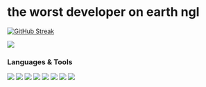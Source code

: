 the worst developer on earth ngl
====================


[![GitHub Streak](https://github-readme-streak-stats.herokuapp.com?user=n-xsi&hide_border=true&currStreakLabel=FF79C6&background=DDDDDD00&border=000000&stroke=DDDDDD1A&ring=6272A4&fire=8BE9FD&currStreakNum=50FA7B&sideNums=FF79C6&sideLabels=FF79C6&dates=6272A4)](https://git.io/streak-stats)

<img src="https://github-readme-stats.vercel.app/api/top-langs/?username={username}&theme=blue-green" />


### Languages & Tools

[<img src="https://img.shields.io/badge/HTML-239120?style=for-the-badge&logo=html5&logoColor=white" />](https://www.w3.org/html) 
[<img src="https://img.shields.io/badge/JavaScript-323330?style=for-the-badge&logo=javascript&logoColor=F7DF1E" />](https://developer.mozilla.org/en-US/docs/Web/JavaScript) 
[<img src="https://img.shields.io/badge/Node.js-43853D?style=for-the-badge&logo=node.js&logoColor=white" />](https://nodejs.org) 
[<img src="https://img.shields.io/badge/MySQL-00000F?style=for-the-badge&logo=mysql&logoColor=white" />](https://www.mysql.com) 
[<img src="https://img.shields.io/badge/SQLite-07405E?style=for-the-badge&logo=sqlite&logoColor=white" />](https://www.sqlite.org/) 
[<img src="https://img.shields.io/badge/PostgreSQL-316192?style=for-the-badge&logo=postgresql&logoColor=white" />](https://www.postgresql.org) 
[<img src="https://img.shields.io/badge/Python-14354C?style=for-the-badge&logo=python&logoColor=white" />](https://www.python.org)
[<img src="https://img.shields.io/badge/Java-ED8B00?style=for-the-badge&logo=java&logoColor=white" />](https://www.java.com/en/) 
